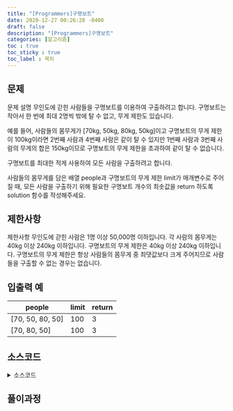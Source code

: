 ```yaml
---
title: "[Programmers]구명보트"
date: 2020-12-27 00:26:28 -0400
draft: false
description: "[Programmers]구명보트"
categories: [알고리즘]
toc : true
toc_sticky : true
toc_label : 목차
---
```


## 문제

문제 설명
무인도에 갇힌 사람들을 구명보트를 이용하여 구출하려고 합니다. 구명보트는 작아서 한 번에 최대 2명씩 밖에 탈 수 없고, 무게 제한도 있습니다.

예를 들어, 사람들의 몸무게가 [70kg, 50kg, 80kg, 50kg]이고 구명보트의 무게 제한이 100kg이라면 2번째 사람과 4번째 사람은 같이 탈 수 있지만 1번째 사람과 3번째 사람의 무게의 합은 150kg이므로 구명보트의 무게 제한을 초과하여 같이 탈 수 없습니다.

구명보트를 최대한 적게 사용하여 모든 사람을 구출하려고 합니다.

사람들의 몸무게를 담은 배열 people과 구명보트의 무게 제한 limit가 매개변수로 주어질 때, 모든 사람을 구출하기 위해 필요한 구명보트 개수의 최솟값을 return 하도록 solution 함수를 작성해주세요.

## 제한사항

제한사항
무인도에 갇힌 사람은 1명 이상 50,000명 이하입니다.
각 사람의 몸무게는 40kg 이상 240kg 이하입니다.
구명보트의 무게 제한은 40kg 이상 240kg 이하입니다.
구명보트의 무게 제한은 항상 사람들의 몸무게 중 최댓값보다 크게 주어지므로 사람들을 구출할 수 없는 경우는 없습니다.

## 입출력 예

|people|limit|return|
|---|---|---|
|[70, 50, 80, 50]|100|3|
|[70, 80, 50]|100|3|

## 소스코드

<details>
<summary>소스코드</summary>
<div markdown="1">

```java
    
import java.util.*;
class Solution {
	public int solution(int[] people, int limit) {
		int answer = 0;
        int left=0;
        int right = people.length-1;
            
    	Arrays.sort(people);
		while(right>=left){
            if((people[left]+people[right])<=limit){
                left++;
                right--;
            }else{
                right--;
            }
            answer++;
        }
	return answer;
	}
}
```
</div>
</details>


## 풀이과정
